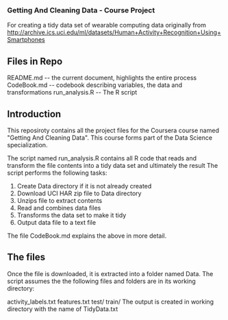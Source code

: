 ### Getting And Cleaning Data - Course Project

For creating a tidy data set of wearable computing data originally from http://archive.ics.uci.edu/ml/datasets/Human+Activity+Recognition+Using+Smartphones

## Files in Repo
README.md -- the current document, highlights the entire process
CodeBook.md -- codebook describing variables, the data and transformations
run_analysis.R -- The R script

## Introduction
This reposiroty contains all the project files for the Coursera course named "Getting And Cleaning Data".
This course forms part of the Data Science specialization.

The script named run_analysis.R contains all R code that reads and transform the file contents into a tidy data set and ultimately the result
The script performs the following tasks:

1. Create Data directory if it is not already created
2. Download UCI HAR zip file to Data directory
3. Unzips file to extract contents
4. Read and combines data files
5. Transforms the data set to make it tidy
6. Output data file to a text file

The file CodeBook.md explains the above in more detail.

## The files
Once the file is downloaded, it is extracted into a folder named Data. 
The script assumes the the following files and folders are in its working directory:

activity_labels.txt
features.txt
test/
train/
The output is created in working directory with the name of TidyData.txt


